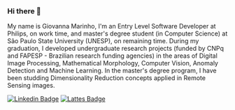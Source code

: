 ### Hi there 👋
My name is Giovanna Marinho, I'm an Entry Level Software Developer at Philips, on work time, and master's degree student (in Computer Science) at São Paulo State University (UNESP), on remaining time. During my graduation, I developed undergraduate research projects (funded by CNPq and FAPESP - Brazilian research funding agencies) in the areas of Digital Image Processing, Mathematical Morphology, Computer Vision, Anomaly Detection and Machine Learning. In the master's degree program, I have been studding Dimensionality Reduction concepts applied in Remote Sensing images.

<p>
  
[![Linkedin Badge](https://img.shields.io/badge/-LinkedIn-blue?style=flat-square&logo=Linkedin&logoColor=white&link=https://www.linkedin.com/in/giovanna-carreira-marinho-b49030170/)](https://www.linkedin.com/in/giovanna-carreira-marinho-b49030170/)
[![Lattes Badge](https://img.shields.io/badge/Lattes-blue?link=http://lattes.cnpq.br/3261077745815886)](http://lattes.cnpq.br/3261077745815886)

</p>
